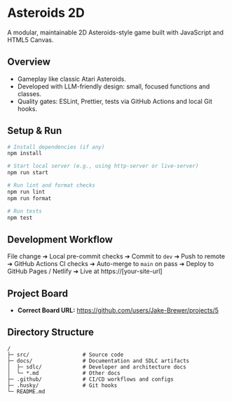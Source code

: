 # Asteroids 2D

A modular, maintainable 2D Asteroids-style game built with JavaScript and HTML5 Canvas.

## Overview

- Gameplay like classic Atari Asteroids.
- Developed with LLM-friendly design: small, focused functions and classes.
- Quality gates: ESLint, Prettier, tests via GitHub Actions and local Git hooks.

## Setup & Run

```bash
# Install dependencies (if any)
npm install

# Start local server (e.g., using http-server or live-server)
npm run start

# Run lint and format checks
npm run lint
npm run format

# Run tests
npm test
```

## Development Workflow

File change ➔ Local pre-commit checks ➔ Commit to `dev` ➔ Push to remote
➔ GitHub Actions CI checks ➔ Auto-merge to `main` on pass ➔ Deploy to GitHub Pages / Netlify ➔ Live at https://[your-site-url]

## Project Board

- **Correct Board URL:** https://github.com/users/Jake-Brewer/projects/5

## Directory Structure

```
/ 
├─ src/                 # Source code
├─ docs/                # Documentation and SDLC artifacts
│  ├─ sdlc/             # Developer and architecture docs
│  └─ *.md              # Other docs
├─ .github/             # CI/CD workflows and configs
├─ .husky/              # Git hooks
└─ README.md
